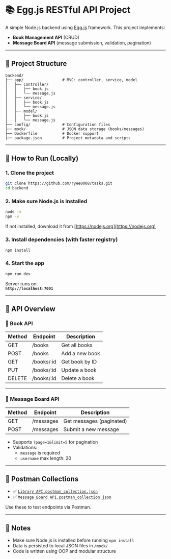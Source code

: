# 📚 Egg.js RESTful API Project

A simple Node.js backend using [Egg.js](https://eggjs.org) framework. This project implements:

- **Book Management API** (CRUD)
- **Message Board API** (message submission, validation, pagination)

---

## 📁 Project Structure

```
backend/
├── app/                 # MVC: controller, service, model
│   ├── controller/
│   │   ├── book.js
│   │   └── message.js
│   ├── service/
│   │   ├── book.js
│   │   └── message.js
│   ├── model/
│   │   ├── book.js
│   │   └── message.js
├── config/              # Configuration files
├── mock/                # JSON data storage (books/messages)
├── Dockerfile           # Docker support
├── package.json         # Project metadata and scripts
```

---

## 🚀 How to Run (Locally)

### 1. Clone the project

```bash
git clone https://github.com/ryee0008/tasks.git
cd backend
```

### 2. Make sure Node.js is installed

```bash
node -v
npm -v
```
If not installed, download it from [https://nodejs.org](https://nodejs.org)

### 3. Install dependencies (with faster registry)

```bash
npm install
```

### 4. Start the app

```bash
npm run dev
```

Server runs on:  
**`http://localhost:7001`**

---

## 📆 API Overview

### 📘 Book API

| Method | Endpoint         | Description         |
|--------|------------------|---------------------|
| GET    | /books           | Get all books       |
| POST   | /books           | Add a new book      |
| GET    | /books/:id       | Get book by ID      |
| PUT    | /books/:id       | Update a book       |
| DELETE | /books/:id       | Delete a book       |

---

### 💬 Message Board API

| Method | Endpoint         | Description                |
|--------|------------------|----------------------------|
| GET    | /messages        | Get messages (paginated)   |
| POST   | /messages        | Submit a new message       |

- Supports `?page=1&limit=5` for pagination
- Validations:
  - `message` is required
  - `username` max length: 20

---

## 🧪 Postman Collections

- ✅ [`Library API.postman_collection.json`](./Library%20API%20(Localhost).postman_collection.json)
- ✅ [`Message Board API.postman_collection.json`](./Message%20Board%20API.postman_collection.json)

Use these to test endpoints via Postman.

---

## 📌 Notes

- Make sure Node.js is installed before running `npm install`
- Data is persisted to local JSON files in `/mock/`
- Code is written using OOP and modular structure

